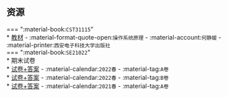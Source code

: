 ## 资源  
=== ":material-book:`CST31115`"  
    * [教材](http://api.xtaoa.com/api/lanzou.php?url=https://cqu-openlib.lanzout.com/iT0j02bq9sah&type=down) - :material-format-quote-open:`操作系统原理` - :material-account:`何静媛` - :material-printer:`西安电子科技大学出版社`  
=== ":material-book:`SE21022`"  
    * 期末试卷  
        * [试卷+答案](http://api.xtaoa.com/api/lanzou.php?url=https://cqu-openlib.lanzout.com/in4LA26mje2b&type=down) - :material-calendar:`2022春` - :material-tag:`A卷`  
        * [试卷+答案](http://api.xtaoa.com/api/lanzou.php?url=https://cqu-openlib.lanzout.com/i8UeI26mje6f&type=down) - :material-calendar:`2022春` - :material-tag:`B卷`  
        * [试卷+答案](http://api.xtaoa.com/api/lanzou.php?url=https://cqu-openlib.lanzout.com/imkqC26mjdyh&type=down) - :material-calendar:`2021春` - :material-tag:`A卷`  